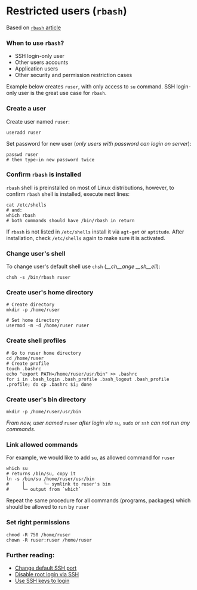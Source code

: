 Restricted users (`rbash`)
======

Based on [`rbash` article](https://veliovgroup.com/article/BmtWycSfZL37zXMZc/how-to-rbash)

### When to use `rbash`?
 - SSH login-only user
 - Other users accounts
 - Application users
 - Other security and permission restriction cases

Example below creates `ruser`, with only access to `su` command. SSH login-only user is the great use case for `rbash`.

### Create a user
Create user named `ruser`:
```shell
useradd ruser
```

Set password for new user (*only users with password can login on server*):
```shell
passwd ruser
# then type-in new password twice
```

### Confirm `rbash` is installed
`rbash` shell is preinstalled on most of Linux distributions, however, to confirm `rbash` shell is installed, execute next lines:
```shell
cat /etc/shells 
# and:
which rbash
# both commands should have /bin/rbash in return
```

If `rbash` is not listed in `/etc/shells` install it via `agt-get` or `aptitude`. After installation, check `/etc/shells` again to make sure it is activated.

### Change user's shell
To change user's default shell use `chsh` (*__ch__ange __sh__ell*):
```shell
chsh -s /bin/rbash ruser
```

### Create user's home directory
```shell
# Create directory
mkdir -p /home/ruser

# Set home directory
usermod -m -d /home/ruser ruser
```

### Create shell profiles
```shell
# Go to ruser home directory
cd /home/ruser
# Create profile
touch .bashrc
echo "export PATH=/home/ruser/usr/bin" >> .bashrc
for i in .bash_login .bash_profile .bash_logout .bash_profile .profile; do cp .bashrc $i; done
```

### Create user's bin directory
```shell
mkdir -p /home/ruser/usr/bin
```

*From now, user named* `ruser` *after login via* `su`*,* `sudo` *or* `ssh` *can not run any commands.*

### Link allowed commands
For example, we would like to add `su`, as allowed command for `ruser`
```shell
which su
# returns /bin/su, copy it
ln -s /bin/su /home/ruser/usr/bin
#     │       └─ symlink to ruser's bin
#     └─ output from `which`
```

Repeat the same procedure for all commands (programs, packages) which should be allowed to run by `ruser`

### Set right permissions
```shell
chmod -R 750 /home/ruser
chown -R ruser:ruser /home/ruser
```

### Further reading:
 - [Change default SSH port](https://github.com/VeliovGroup/ostrio/blob/master/tutorials/linux/security/change-ssh-port.md)
 - [Disable root login via SSH](https://github.com/VeliovGroup/ostrio/blob/master/tutorials/linux/security/disable-ssh-root.md)
 - [Use SSH keys to login](https://github.com/VeliovGroup/ostrio/blob/master/tutorials/linux/security/use-ssh-keys.md)
